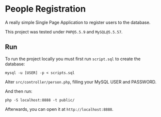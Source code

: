 # People Registration

A really simple Single Page Application to register users to the database.

This project was tested under `PHP@5.5.9` and `MySQL@5.5.57`.

## Run

To run the project locally you must first run `script.sql` to create the database:

```
mysql -u [USER] -p < scripts.sql
```

Alter `src/controller/person.php`, filling your MySQL USER and PASSWORD.

And then run:

```
php -S localhost:8888 -t public/
```

Afterwards, you can open it at `http://localhost:8888`.
